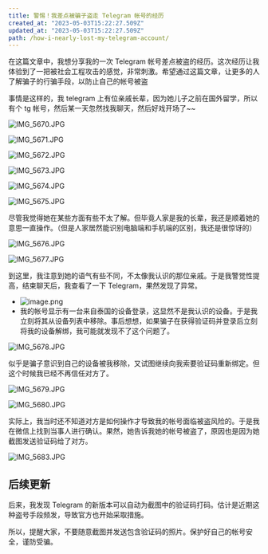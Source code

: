 ```yaml
---
title: 警惕！我差点被骗子盗走 Telegram 帐号的经历
created_at: "2023-05-03T15:22:27.509Z"
updated_at: "2023-05-03T15:22:27.509Z"
path: /how-i-nearly-lost-my-telegram-account/
---
```


在这篇文章中，我想分享我的一次 Telegram 帐号差点被盗的经历。这次经历让我体验到了一把被社会工程攻击的感觉，非常刺激。希望通过这篇文章，让更多的人了解骗子的行骗手段，以防止自己的帐号被盗

事情是这样的，我 telegram 上有位亲戚长辈，因为她儿子之前在国外留学，所以有个 tg 帐号，然后某一天忽然找我聊天，然后好戏开场了~~

![IMG_5670.JPG](IMG_5670_1683124079206_0.JPG)

![IMG_5671.JPG](IMG_5671_1683124099034_0.JPG)

![IMG_5672.JPG](IMG_5672_1683124104993_0.JPG)

![IMG_5673.JPG](IMG_5673_1683124120596_0.JPG)

![IMG_5674.JPG](IMG_5674_1683124130195_0.JPG)

![IMG_5675.JPG](IMG_5675_1683124141806_0.JPG)

尽管我觉得她在某些方面有些不太了解。但毕竟人家是我的长辈，我还是顺着她的意思一直操作。（但是人家居然能识别电脑端和手机端的区别，我还是很惊讶的）

![IMG_5676.JPG](IMG_5676_1683124148507_0.JPG)

![IMG_5677.JPG](IMG_5677_1683124154448_0.JPG)

到这里，我注意到她的语气有些不同，不太像我认识的那位亲戚。于是我警觉性提高，结束聊天后，我查看了一下 Telegram，果然发现了异常。

- ![image.png](image_1682434676948_0.png)
- 我的帐号显示有一台来自泰国的设备登录，这显然不是我认识的设备。于是我立刻将其从设备列表中移除。事后想想，如果骗子在获得验证码并登录后立刻将我的设备解绑，我可能就发现不了这个问题了。

![IMG_5678.JPG](IMG_5678_1683124163907_0.JPG)

似乎是骗子意识到自己的设备被我移除，又试图继续向我索要验证码重新绑定。但这个时候我已经不再信任对方了。

![IMG_5679.JPG](IMG_5679_1683124169381_0.JPG)

![IMG_5680.JPG](IMG_5680_1683124174190_0.JPG)

实际上，我当时还不知道对方是如何操作才导致我的帐号面临被盗风险的。于是我在微信上找到当事人进行确认。果然，她告诉我她的帐号被盗了，原因也是因为她截图发送验证码给了对方。

![IMG_5683.JPG](IMG_5683_1683124179836_0.JPG)

## 后续更新

后来，我发现 Telegram 的新版本可以自动为截图中的验证码打码。估计是近期这种盗号手段频发，导致官方也开始采取措施。

所以，提醒大家，不要随意截图并发送包含验证码的照片。保护好自己的帐号安全，谨防受骗。
